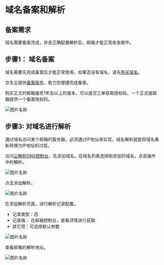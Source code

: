 # 域名备案和解析


## 备案需求
域名需要备案完成，并且正确配置解析后，邮箱才能正常收发邮件。



## 步骤1： 域名备案

域名需要先完成备案后才能正常使用，如果还没有域名，请先[购买域名](https://net.jdcloud.com)。

京东云提供[备案服务](https://record-console.jdcloud.com)，助力您便捷完成备案。

购买正式的邮箱服务1年及以上的版本，可以提交工单获取授权码，一个正式版邮箱提供一个备案授权码。


![图片名称](https://img1.jcloudcs.com/image/docs/site-21.png)




## 步骤3: 对域名进行解析

通过域名访问某个邮箱的服务器，必须通过IP地址来实现，域名解析就是将域名重新转换为IP地址的过程。

访问[云解析DNS控制台](https://dns-console.jdcloud.com/list)，先添加域名。在域名列表选择刚添加的域名，点击操作中的解析。

![图片名称](https://img1.jcloudcs.com/image/docs/site0324-2.png)


点击添加解析。

![图片名称](https://img1.jcloudcs.com/image/docs/site0324-3.png)

在添加解析页面，进行解析记录配置。

- 记录类型：选
- 记录值： 在邮箱控制台，查看详情进行获取
- 其它项：可选择默认参数

![图片名称]()


查看邮箱的解析地址。


![图片名称]()







